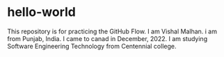 # hello-world
This repository is for practicing the GitHub Flow.
I am Vishal Malhan. i am from Punjab, India. I came to canad in December, 2022. I am studying Software Engineering Technology from Centennial college.
